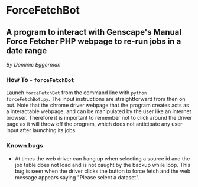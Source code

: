 # ForceFetchBot

## A program to interact with Genscape's Manual Force Fetcher PHP webpage to re-run jobs in a date range

*By Dominic Eggerman*

### How To - `forceFetchBot`

Launch `forceFetchBot` from the command line with `python forceFetchBot.py`.  The input instructions are straightforward from then on out.  Note that the chrome driver webpage that the program creates acts as a interactable webpage, and can be manipulated by the user like an internet browser.  Therefore it is important to remember not to click around the driver page as it will throw off the program, which does not anticipate any user input after launching its jobs.

### Known bugs

- At times the web driver can hang up when selecting a source id and the job table does not load and is not caught by the backup while loop. This bug is seen when the driver clicks the button to force fetch and the web message appears saying "Please select a dataset".